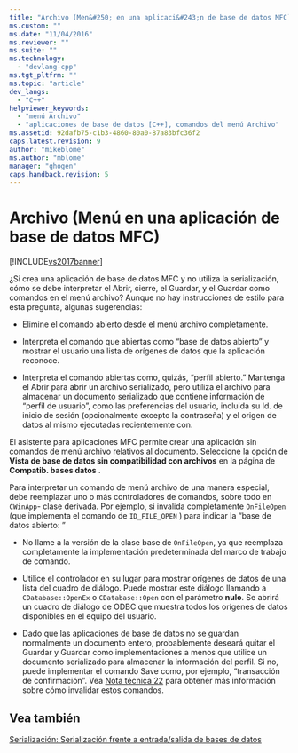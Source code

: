 ```yaml
---
title: "Archivo (Men&#250; en una aplicaci&#243;n de base de datos MFC) | Microsoft Docs"
ms.custom: ""
ms.date: "11/04/2016"
ms.reviewer: ""
ms.suite: ""
ms.technology: 
  - "devlang-cpp"
ms.tgt_pltfrm: ""
ms.topic: "article"
dev_langs: 
  - "C++"
helpviewer_keywords: 
  - "menú Archivo"
  - "aplicaciones de base de datos [C++], comandos del menú Archivo"
ms.assetid: 92dafb75-c1b3-4860-80a0-87a83bfc36f2
caps.latest.revision: 9
author: "mikeblome"
ms.author: "mblome"
manager: "ghogen"
caps.handback.revision: 5
---
```

# Archivo (Men&#250; en una aplicaci&#243;n de base de datos MFC)
[!INCLUDE[vs2017banner](../assembler/inline/includes/vs2017banner.md)]

¿Si crea una aplicación de base de datos MFC y no utiliza la serialización, cómo se debe interpretar el Abrir, cierre, el Guardar, y el Guardar como comandos en el menú archivo?  Aunque no hay instrucciones de estilo para esta pregunta, algunas sugerencias:  
  
-   Elimine el comando abierto desde el menú archivo completamente.  
  
-   Interpreta el comando que abiertas como “base de datos abierto” y mostrar el usuario una lista de orígenes de datos que la aplicación reconoce.  
  
-   Interpreta el comando abiertas como, quizás, “perfil abierto.” Mantenga el Abrir para abrir un archivo serializado, pero utiliza el archivo para almacenar un documento serializado que contiene información de “perfil de usuario”, como las preferencias del usuario, incluida su Id. de inicio de sesión \(opcionalmente excepto la contraseña\) y el origen de datos al mismo ejecutadas recientemente con.  
  
 El asistente para aplicaciones MFC permite crear una aplicación sin comandos de menú archivo relativos al documento.  Seleccione la opción de **Vista de base de datos sin compatibilidad con archivos** en la página de **Compatib. bases datos** .  
  
 Para interpretar un comando de menú archivo de una manera especial, debe reemplazar uno o más controladores de comandos, sobre todo en `CWinApp`\- clase derivada.  Por ejemplo, si invalida completamente `OnFileOpen` \(que implementa el comando de `ID_FILE_OPEN` \) para indicar la “base de datos abierto: ”  
  
-   No llame a la versión de la clase base de `OnFileOpen`, ya que reemplaza completamente la implementación predeterminada del marco de trabajo de comando.  
  
-   Utilice el controlador en su lugar para mostrar orígenes de datos de una lista del cuadro de diálogo.  Puede mostrar este diálogo llamando a `CDatabase::OpenEx` o `CDatabase::Open` con el parámetro **nulo**.  Se abrirá un cuadro de diálogo de ODBC que muestra todos los orígenes de datos disponibles en el equipo del usuario.  
  
-   Dado que las aplicaciones de base de datos no se guardan normalmente un documento entero, probablemente deseará quitar el Guardar y Guardar como implementaciones a menos que utilice un documento serializado para almacenar la información del perfil.  Si no, puede implementar el comando Save como, por ejemplo, “transacción de confirmación”. Vea [Nota técnica 22](../mfc/tn022-standard-commands-implementation.md) para obtener más información sobre cómo invalidar estos comandos.  
  
## Vea también  
 [Serialización: Serialización frente a entrada\/salida de bases de datos](../mfc/serialization-serialization-vs-database-input-output.md)